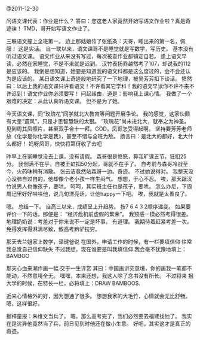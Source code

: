 @2011-12-30

问语文课代表：作业是什么？
答曰：您这老人家竟然开始写语文作业啦？真是奇迹诶！
TMD，哥开始写语文作业了。
 
三联语文撞上全班第一。
边上那姑娘传了张纸条：天哥，睡出来的第一名，佩服！
这是实话。
自一联以来，语文课哥不是睡觉就是写数学，写历史。
基本没有听过语文课。
语文作业从来没有写过，每次被查作业都镇定自若。
逢上语文早读，必然在家睡觉，不是不来就是迟到。
汉竹表扬乔越然考了107，却说我的112是应该的。
我倒是想知道，她要是知道我的语文科都是这么度过的，会不会还认为是应该的。
某日语文课上奇迹般地研究了一下地理，被吴芳芳扣下谈话。
愤然曰：以后上我的语文课只许看语文！不许看其它学科！我的语文早读你不许不来不许迟到！语文作业你必须要写！
问起缘由，道是：影响我上课心情。
我做了一个艰难的决定：从此认真听语文课。
但不是为了她。
 
今天语文课，同“玫瑰花”同学就北大教育等问题开展争论。
我的感觉，这家伙颇有大奎“遗风”，只是才思智慧缺的太狠。
“玫瑰花”尚未进北大，就奉之为神圣。
见到周其凤照片，甚至双手合十一拜。GOD，凤哥怎受得起啊。
坚持要芳芳老师放《化学是你化学是我》，甚至不惜与全班为敌。
扬言曰：是北大的都好，北大什么都好！
妈呀凤哥，快快将第伢收了去吧

昨早上在家睡觉没去上课，没有请假。
森哥很是愤怒，算我旷课五节，狂扣25分。
我倒满不在乎，自被王虹扣50分起，哥就不在乎了。
自考前与森哥冷战至今，火药味稍有消散。
张云洁竟然站森哥一边。奇迹。
不过她说得对。
我整天没心没肺自过自的，他却像个老小孩一样生闷气。
想想，于心不忍。
唉，那天跟汉竹说男人也像孩子，要哄。
呵呵，其实班主任也是孩子，要哄。
怎么办尼，下周周记里好好哄哄他，说几句漂亮话，让他happy一下吧。
唉，我就是太善良了。
 
 
嗯。
总结一下。
自高三以来，成绩呈上升趋势。
按7 6 4 3 2顺序递变。
如果要评价一下的话，那便是：
“经济危机前虚假的繁荣”。
我预感一模必然考得很差。
地理奶奶说：考差对于你来说不一定是坏事。
有道理。
我期待着赶紧考差一次。
免得发挥得淋漓尽致，致高考黔驴技穷。

那天去兰姐家上数学，泽键爸说
在国外，申请工作的时候，有一栏要填信仰
往常我总觉自己信仰缺失
不过我想，现在谁要是叫我填信仰
我会毫不犹豫地填上：BAMBOO
 
那天心血来潮作画一幅
交于一生评赏
其曰：中国画讲究意境，你的画我一笔都不能动，不然意境全无。
嘿嘿，本来还想，我这人除了念书没有所长。
不过将来 报大学的时候，在特长一栏，必将填上：DRAW BAMBOOS.
 
近来心情格外的好，因为想通了很多。
想想我家的大毛竹，心情就会无比舒畅。
嗯，这样很好。
 
据梓童报：朱维文当兵了。
嗯，那么高考完了，我们必然要去福建找他了。
我实在是诧异他竟然当了兵，前日见到时他还在做小生意。
好吧，其实这才是真正的奇迹。
